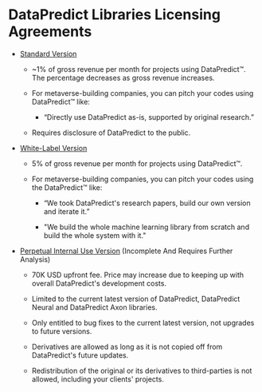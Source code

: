 # DataPredict Libraries Licensing Agreements

* [Standard Version](https://github.com/AqwamCreates/DataPredict/blob/main/docs/DataPredictLibrariesLicensingAgreements/DataPredict%20Libraries%20Licensing%20Agreement.docx)

    * ~1% of gross revenue per month for projects using DataPredict™. The percentage decreases as gross revenue increases.

   * For metaverse-building companies, you can pitch your codes using DataPredict™ like:
 
      * “Directly use DataPredict as-is, supported by original research.”

   * Requires disclosure of DataPredict to the public.

* [White-Label Version](https://github.com/AqwamCreates/DataPredict/blob/main/docs/DataPredictLibrariesLicensingAgreements/DataPredict%20Libraries%20Licensing%20Agreement%20-%20White%20Label.docx)
    
    * 5% of gross revenue per month for projects using DataPredict™.
    
    * For metaverse-building companies, you can pitch your codes using the DataPredict™ like:

      * “We took DataPredict's research papers, build our own version and iterate it.”
     
      * "We build the whole machine learning library from scratch and build the whole system with it."

* [Perpetual Internal Use Version]() (Incomplete And Requires Further Analysis)

   * 70K USD upfront fee. Price may increase due to keeping up with overall DataPredict's development costs.
 
   * Limited to the current latest version of DataPredict, DataPredict Neural and DataPredict Axon libraries.

   * Only entitled to bug fixes to the current latest version, not upgrades to future versions. 

   * Derivatives are allowed as long as it is not copied off from DataPredict's future updates. 

   * Redistribution of the original or its derivatives to third-parties is not allowed, including your clients' projects.

